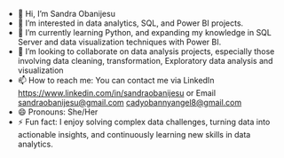 - 👋 Hi, I’m Sandra Obanijesu
- 👀 I’m interested in data analytics, SQL, and Power BI projects.
- 🌱 I’m currently learning Python, and expanding my knowledge in SQL Server and data visualization techniques with Power BI.
- 💞️ I’m looking to collaborate on data analysis projects, especially those involving data cleaning, transformation, Exploratory data analysis and visualization
- 📫 How to reach me: You can contact me via LinkedIn https://www.linkedin.com/in/sandraobanijesu or Email sandraobanijesu@gmail.com cadyobannyangel8@gmail.com
- 😄 Pronouns: She/Her
- ⚡ Fun fact: I enjoy solving complex data challenges, turning data into actionable insights, and continuously learning new skills in data analytics.

<!---
SandraObanijesu/SandraObanijesu is a ✨ special ✨ repository because its `README.md` (this file) appears on your GitHub profile.
You can click the Preview link to take a look at your changes.
--->
